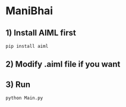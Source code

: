 # ManiBhai

## 1) Install AIML first
```pip install aiml```

## 2) Modify .aiml file if you want

## 3) Run 
```python Main.py```
